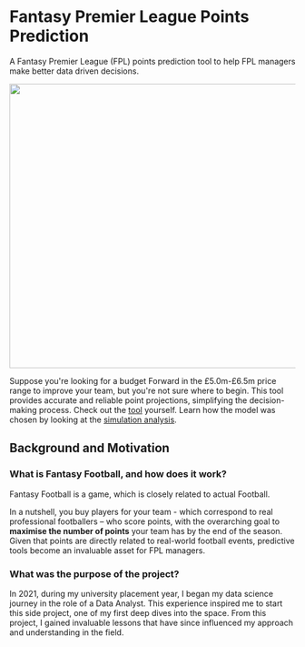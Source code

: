 # Fantasy Premier League Points Prediction

A Fantasy Premier League (FPL) points prediction tool to help FPL managers make better data driven decisions.

<img src="https://gifyu.com/image/SiwSL" class="centerImage" height="500" width="550">

Suppose you're looking for a budget Forward in the £5.0m-£6.5m price range to improve your team, but you're not sure where to begin. This tool provides accurate and reliable point projections, simplifying the decision-making process. Check out the [tool](https://public.tableau.com/app/profile/samuel.harrison2532/viz/FPLPointPredictions/Dashboard) yourself. Learn how the model was chosen by looking at the [simulation analysis](https://public.tableau.com/app/profile/samuel.harrison2532/viz/model_simulation_analysis/Dashboard).

## Background and Motivation

### What is Fantasy Football, and how does it work?

Fantasy Football is a game, which is closely related to actual Football.  

In a nutshell, you buy players for your team - which correspond to real professional footballers – who score points, with the overarching goal to **maximise the number of points** your team has by the end of the season. Given that points are directly related to real-world football events, predictive tools become an invaluable asset for FPL managers.

### What was the purpose of the project?

In 2021, during my university placement year, I began my data science journey in the role of a Data Analyst. This experience inspired me to start this side project, one of my first deep dives into the space. From this project, I gained invaluable lessons that have since influenced my approach and understanding in the field.
